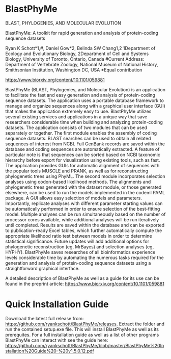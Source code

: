 # BlastPhyMe

BLAST, PHYLOGENIES, AND MOLECULAR EVOLUTION

BlastPhyMe: A toolkit for rapid generation and analysis of protein-coding sequence datasets

Ryan K Schott\*1,#, Daniel Gow\*2, Belinda SW Chang1,2
1Department of Ecology and Evolutionary Biology, 2Department of Cell and Systems Biology, University of Toronto, Ontario, Canada
#Current Address: Department of Vertebrate Zoology, National Museum of National History, Smithsonian Institution, Washington DC, USA
*Equal contribution

https://www.biorxiv.org/content/10.1101/059881

BlastPhyMe (BLAST, Phylogenies, and Molecular Evolution) is an application to facilitate the fast and easy generation and analysis of protein-coding sequence datasets. The application uses a portable database framework to manage and organize sequences along with a graphical user interface (GUI) that makes the application extremely easy to use. BlastPhyMe utilizes several existing services and applications in a unique way that save researchers considerable time when building and analyzing protein-coding datasets. The application consists of two modules that can be used separately or together. The first module enables the assembly of coding sequence datasets. BLAST searches can be used to obtain all related sequences of interest from NCBI. Full GenBank records are saved within the database and coding sequences are automatically extracted. A feature of particular note is that sequences can be sorted based on NCBI taxonomic hierarchy before export for visualization using existing tools, such as fast. The application provides GUIs for automatic alignment of sequences with the popular tools MUSCLE and PRANK, as well as for reconstructing phylogenetic trees using PhyML. The second module incorporates selection analyses using codon-based likelihood methods. The alignments and phylogenetic trees generated with the dataset module, or those generated elsewhere, can be used to run the models implemented in the codeml PAML package. A GUI allows easy selection of models and parameters. Importantly, replicate analyses with different parameter starting values can be automatically performed in order to ensure selection of the best-fitting model. Multiple analyses can be run simultaneously based on the number of processor cores available, while additional analyses will be run iteratively until completed. Results are saved within the database and can be exported to publication-ready Excel tables, which further automatically compute the appropriate likelihood ratio test between models in order to determine statistical significance. Future updates will add additional options for phylogenetic reconstruction (eg, MrBayes) and selection analyses (eg, HYPHY). BlastPhyMe saves researches of all bioinformatics experience levels considerable time by automating the numerous tasks required for the generation and analysis of protein-coding sequence datasets using a straightforward graphical interface.

A detailed description of BlastPhyMe as well as a guide for its use can be found in the preprint article: https://www.biorxiv.org/content/10.1101/059881


# Quick Installation Guide

Download the latest full release from: https://github.com/ryankschott/BlastPhyMe/releases.
Extract the folder and run the contained setup.exe file. This will install BlastPhyMe as well as its prerequites. For a full installation guide as well as a list of other programs BlastPhyMe can interact with see the guide here: https://github.com/ryankschott/BlastPhyMe/blob/master/BlastPhyMe%20Installation%20Guide%20-%20v1.5.0.12.pdf
